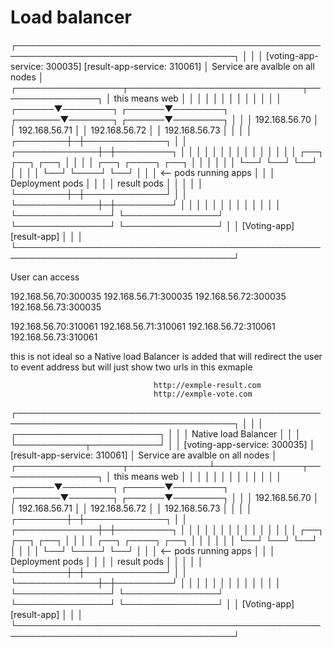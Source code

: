 # Load balancer 



 ┌─────────────────────────────────────────────────────────────────────────────────────┐
 │                                                                                     │
 │       [voting-app-service: 300035]            [result-app-service: 310061]          │ Service are avalble on all nodes
 │         ┌─────────────────┬────────────────────────────┬────────────────┐           │ this means web
 │         │                 │                            │                │           │
 │         │                 │                            │                │           │
 │  ┌──────▼────────┐ ┌──────▼────────┐           ┌───────▼───────┐ ┌──────▼────────┐  │
 │  │ 192.168.56.70 │ │ 192.168.56.71 │           │ 192.168.56.72 │ │ 192.168.56.73 │  │ 
 │  │      ┌────────┼─┼─────────────┐ │           │ ┌─────────────┼─┼─────────┐     │  │
 │  │      │                        │ │           │ │                         │     │  │
 │  │      │  ┌──┐      ┌──┐  ┌──┐  │ │           │ │ ┌──┐ ┌────┐      ┌──┐   │     │  │
 │  │      │  └──┘      └──┘  └──┘  │ │           │ │ └──┘ └────┘      └──┘   │     │  │  <-- pods running apps 
 │  │      │      Deployment pods   │ │           │ │         result pods     │     │  │
 │  │      └────────┼─┼─────────────┘ │           │ └─────────────┼─┼─────────┘     │  │
 │  │               │ │               │           │               │ │               │  │
 │  └───────────────┘ └───────────────┘           └───────────────┘ └───────────────┘  │
 │          [Voting-app]                                 [result-app]                  │
 │                                                                                     │
 └─────────────────────────────────────────────────────────────────────────────────────┘

User can access 

192.168.56.70:300035
192.168.56.71:300035
192.168.56.72:300035
192.168.56.73:300035

192.168.56.70:310061
192.168.56.71:310061
192.168.56.72:310061
192.168.56.73:310061

this is not ideal 
so a Native load Balancer is added that will redirect the user to event address but will just show two urls in this exmaple

                                    http://exmple-result.com
                                    http://exmple-vote.com

 ┌─────────────────────────────────────────────────────────────────────────────────────┐
 │                                                                                     │
 │                             ┌───────────────────────┐                               │
 │                             │  Native load Balancer │                               │
 │                             └───────────┬───────────┘                               │
 │       [voting-app-service: 300035]      │     [result-app-service: 310061]          │ Service are avalble on all nodes
 │         ┌─────────────────┬─────────────┴──────────────┬────────────────┐           │ this means web
 │         │                 │                            │                │           │
 │         │                 │                            │                │           │
 │  ┌──────▼────────┐ ┌──────▼────────┐           ┌───────▼───────┐ ┌──────▼────────┐  │
 │  │ 192.168.56.70 │ │ 192.168.56.71 │           │ 192.168.56.72 │ │ 192.168.56.73 │  │ 
 │  │      ┌────────┼─┼─────────────┐ │           │ ┌─────────────┼─┼─────────┐     │  │
 │  │      │                        │ │           │ │                         │     │  │
 │  │      │  ┌──┐      ┌──┐  ┌──┐  │ │           │ │ ┌──┐ ┌────┐      ┌──┐   │     │  │
 │  │      │  └──┘      └──┘  └──┘  │ │           │ │ └──┘ └────┘      └──┘   │     │  │  <-- pods running apps 
 │  │      │      Deployment pods   │ │           │ │         result pods     │     │  │
 │  │      └────────┼─┼─────────────┘ │           │ └─────────────┼─┼─────────┘     │  │
 │  │               │ │               │           │               │ │               │  │
 │  └───────────────┘ └───────────────┘           └───────────────┘ └───────────────┘  │
 │          [Voting-app]                                 [result-app]                  │
 │                                                                                     │
 └─────────────────────────────────────────────────────────────────────────────────────┘






